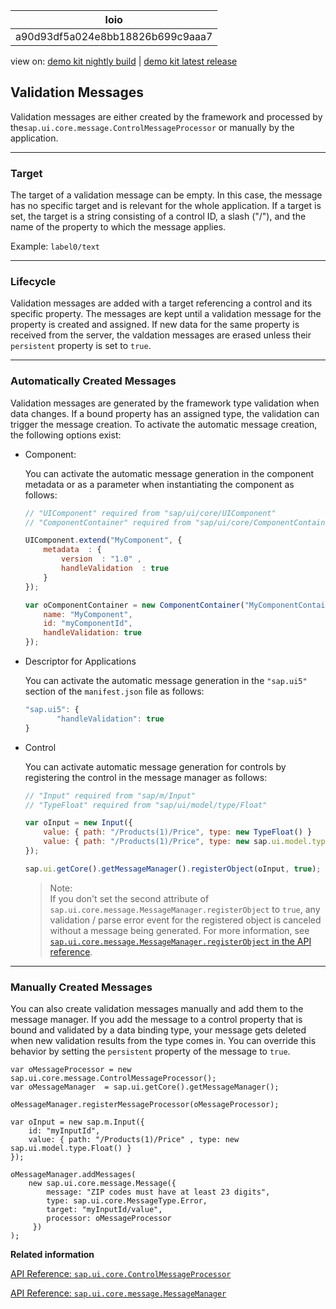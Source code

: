 <!-- loioa90d93df5a024e8bb18826b699c9aaa7 -->

| loio |
| -----|
| a90d93df5a024e8bb18826b699c9aaa7 |

<div id="loio">

view on: [demo kit nightly build](https://openui5nightly.hana.ondemand.com/#/topic/a90d93df5a024e8bb18826b699c9aaa7) | [demo kit latest release](https://openui5.hana.ondemand.com/#/topic/a90d93df5a024e8bb18826b699c9aaa7)</div>

## Validation Messages

Validation messages are either created by the framework and processed by the`sap.ui.core.message.ControlMessageProcessor` or manually by the application.

***

<a name="loioa90d93df5a024e8bb18826b699c9aaa7__section_y31_smj_rhb"/>

### Target

The target of a validation message can be empty. In this case, the message has no specific target and is relevant for the whole application. If a target is set, the target is a string consisting of a control ID, a slash \("/"\), and the name of the property to which the message applies.

Example: `label0/text`

***

<a name="loioa90d93df5a024e8bb18826b699c9aaa7__section_arh_tmj_rhb"/>

### Lifecycle

Validation messages are added with a target referencing a control and its specific property. The messages are kept until a validation message for the property is created and assigned. If new data for the same property is received from the server, the valdation messages are erased unless their `persistent` property is set to `true`.

***

<a name="loioa90d93df5a024e8bb18826b699c9aaa7__section_w2c_jmj_rhb"/>

### Automatically Created Messages

Validation messages are generated by the framework type validation when data changes. If a bound property has an assigned type, the validation can trigger the message creation. To activate the automatic message creation, the following options exist:

-   Component:

    You can activate the automatic message generation in the component metadata or as a parameter when instantiating the component as follows:

    ``` js
    // "UIComponent" required from "sap/ui/core/UIComponent"
    // "ComponentContainer" required from "sap/ui/core/ComponentContainer"
    
    UIComponent.extend("MyComponent", {
        metadata  : {
            version  : "1.0" ,
            handleValidation  : true
        }
    });
    ```

    ``` js
    var oComponentContainer = new ComponentContainer("MyComponentContainer", {
        name: "MyComponent",
        id: "myComponentId",
        handleValidation: true
    });
    ```

-   Descriptor for Applications

    You can activate the automatic message generation in the `"sap.ui5"` section of the `manifest.json` file as follows:

    ``` js
    "sap.ui5": {
           "handleValidation": true
    }
    ```

-   Control

    You can activate automatic message generation for controls by registering the control in the message manager as follows:

    ``` js
    // "Input" required from "sap/m/Input"
    // "TypeFloat" required from "sap/ui/model/type/Float"
    
    var oInput = new Input({
        value: { path: "/Products(1)/Price", type: new TypeFloat() }
        value: { path: "/Products(1)/Price", type: new sap.ui.model.type.Float() }
    });
    
    sap.ui.getCore().getMessageManager().registerObject(oInput, true);
    ```

    > Note:  
    > If you don't set the second attribute of `sap.ui.core.message.MessageManager.registerObject` to `true`, any validation / parse error event for the registered object is canceled without a message being generated. For more information, see [`sap.ui.core.message.MessageManager.registerObject` in the API reference](https://openui5.hana.ondemand.com/#/api/sap.ui.core.message.MessageManager/methods/registerObject). 


***

### Manually Created Messages

You can also create validation messages manually and add them to the message manager. If you add the message to a control property that is bound and validated by a data binding type, your message gets deleted when new validation results from the type comes in. You can override this behavior by setting the `persistent` property of the message to `true`.

```true
var oMessageProcessor = new sap.ui.core.message.ControlMessageProcessor();
var oMessageManager  = sap.ui.getCore().getMessageManager();

oMessageManager.registerMessageProcessor(oMessageProcessor);

var oInput = new sap.m.Input({
    id: "myInputId",
    value: { path: "/Products(1)/Price" , type: new sap.ui.model.type.Float() }
});

oMessageManager.addMessages(
    new sap.ui.core.message.Message({
        message: "ZIP codes must have at least 23 digits",
        type: sap.ui.core.MessageType.Error,
        target: "myInputId/value",
        processor: oMessageProcessor
     })
);
```

**Related information**  


[API Reference: `sap.ui.core.ControlMessageProcessor`](https://openui5.hana.ondemand.com/#docs/api/symbols/sap.ui.core.ControlMessageProcessor.html)

[API Reference: `sap.ui.core.message.MessageManager`](https://openui5.hana.ondemand.com/#docs/api/symbols/sap.ui.core.message.MessageManager.html)

